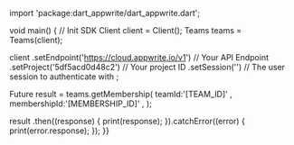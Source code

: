 import 'package:dart_appwrite/dart_appwrite.dart';

void main() { // Init SDK
  Client client = Client();
  Teams teams = Teams(client);

  client
    .setEndpoint('https://cloud.appwrite.io/v1') // Your API Endpoint
    .setProject('5df5acd0d48c2') // Your project ID
    .setSession('') // The user session to authenticate with
  ;

  Future result = teams.getMembership(
    teamId:'[TEAM_ID]' ,
    membershipId:'[MEMBERSHIP_ID]' ,
  );

  result
    .then((response) {
      print(response);
    }).catchError((error) {
      print(error.response);
  });
}}